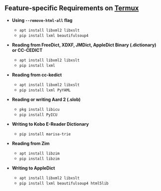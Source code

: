 Feature-specific Requirements on [Termux](https://github.com/termux/termux-app)
---------------------------------------

- **Using `--remove-html-all` flag**

	+ `apt install libxml2 libxslt`
	+ `pip install lxml beautifulsoup4`


- **Reading from FreeDict, XDXF, JMDict, AppleDict Binary (.dictionary) or CC-CEDICT**

	+ `apt install libxml2 libxslt`
	+ `pip install lxml`

- **Reading from cc-kedict**

	+ `apt install libxml2 libxslt`
	+ `pip install lxml PyYAML`

- **Reading or writing Aard 2 (.slob)**

	+ `pkg install libicu`
	+ `pip install PyICU`


- **Writing to Kobo E-Reader Dictionary**

	+ `pip install marisa-trie`


- **Reading from Zim**

	+ `apt install libzim`
	+ `pip install libzim`


- **Writing to AppleDict**

	+ `apt install libxml2 libxslt`
	+ `pip install lxml beautifulsoup4 html5lib`

